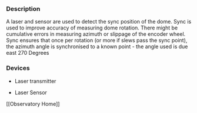 ### Description
A laser and sensor are used to detect the sync position of the dome. Sync is used to improve accuracy of measuring dome rotation. There might be cumulative errors in measuring azimuth or slippage of the encoder wheel. Sync ensures that once per rotation  (or more if slews pass the sync point), the azimuth angle is synchronised to a known point - the angle used is due east 270 Degrees

### Devices
* Laser transmitter


* Laser Sensor






[[Observatory Home]]
